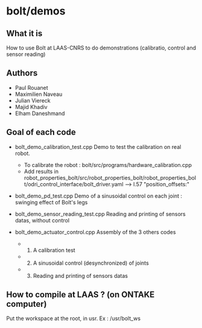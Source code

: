 # bolt/demos

## What it is

How to use Bolt at LAAS-CNRS to do demonstrations (calibratio, control and sensor reading)

## Authors

- Paul Rouanet
- Maximilien Naveau
- Julian Viereck
- Majid Khadiv
- Elham Daneshmand 

## Goal of each code

- bolt_demo_calibration_test.cpp
Demo to test the calibration on real robot.
  - To calibrate the robot : bolt/src/programs/hardware_calibration.cpp
  - Add results in robot_properties_bolt/src/robot_properties_bolt/robot_properties_bolt/odri_control_interface/bolt_driver.yaml --> l.57 "position_offsets:"

- bolt_demo_pd_test.cpp
Demo of a sinusoidal control on each joint : swinging effect of Bolt's legs
  
- bolt_demo_sensor_reading_test.cpp
Reading and printing of sensors datas, without control
  
- bolt_demo_actuator_control.cpp
Assembly of the 3 others codes
  - 1) A calibration test
  - 2) A sinusoidal control (desynchronized) of joints
  - 3) Reading and printing of sensors datas
  
## How to compile at LAAS ? (on ONTAKE computer)

Put the workspace at the root, in usr. Ex : /usr/bolt_ws
